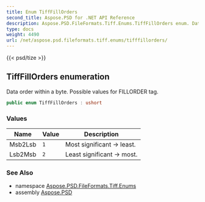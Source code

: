 ```yaml
---
title: Enum TiffFillOrders
second_title: Aspose.PSD for .NET API Reference
description: Aspose.PSD.FileFormats.Tiff.Enums.TiffFillOrders enum. Data order within a byte. Possible values for FILLORDER tag
type: docs
weight: 4490
url: /net/aspose.psd.fileformats.tiff.enums/tifffillorders/
---
```

{{< psd/tize >}}
## TiffFillOrders enumeration

Data order within a byte. Possible values for FILLORDER tag.

```csharp
public enum TiffFillOrders : ushort
```

### Values

| Name | Value | Description |
| --- | --- | --- |
| Msb2Lsb | `1` | Most significant -&gt; least. |
| Lsb2Msb | `2` | Least significant -&gt; most. |

### See Also

* namespace [Aspose.PSD.FileFormats.Tiff.Enums](../../aspose.psd.fileformats.tiff.enums/)
* assembly [Aspose.PSD](../../)


